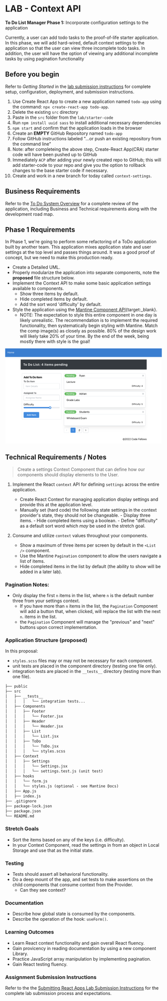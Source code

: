 # LAB - Context API

**To Do List Manager Phase 1:** Incorporate configuration settings to the application

Currently, a user can add todo tasks to the proof-of-life starter application. In this phase, we will add hard-wired, default context settings to the application so that the user can view three incomplete todo tasks.  In addition, the user will have the option of viewing any additional incomplete tasks by using pagination functionality

## Before you begin

Refer to *Getting Started*  in the [lab submission instructions](https://codefellows.github.io/code-401-javascript-guide/reference/submission-instructions/labs/) for complete setup, configuration, deployment, and submission instructions.

1. Use Create React App to create a new application named `todo-app` using the command: `npx create-react-app todo-app`.
1. Delete the existing `src` directory
1. Paste in the `src` folder from the `lab/starter-code`
1. Run `npm install uuid sass` to install additional necessary dependencies
1. `npm start` and confirm that the application loads in the browser
1. Create an **EMPTY** GitHub Repository named `todo-app`
1. Follow GitHub instructions labeled "…or push an existing repository from the command line"
1. Note: after completeing the above step, Create-React App(CRA) starter code will have been pushed up to GitHub
1. Immediately `ACP` after adding your newly created repo to GitHub; this will add starter-code to your repo and give you the option to rollback changes to the base starter code if necessary.
1. Create and work in a new branch for today called `context-settings`.  

## Business Requirements

Refer to the [To Do System Overview](../../apps-and-libraries/todo/README.md) for a complete review of the application, including Business and Technical requirements along with the development road map.

## Phase 1 Requirements

In Phase 1, we're going to perform some refactoring of a ToDo application built by another team. This application mixes application state and user settings at the top level and passes things around. It was a good proof of concept, but we need to make this production ready.

- Create a Detailed UML.
- Properly modularize the application into separate components, note the **proposed** file structure below.
- Implement the Context API to make some basic application settings available to components.
  - Show three items by default.
  - Hide completed items by default.
  - Add the sort word 'difficulty' by default.
- Style the application using the [Mantine Component API](https://mantine.dev/pages/getting-started/){target:_blank}.
  - NOTE: The expectation to style this entire component in one day is likely unrealistic.  The recommendation is to implement the required functionality, then systematically begin styling with Mantine.  Match the comp image(s) as closely as possible. 80% of the design work will likely take 20% of your time. By the end of the week, being mostly there with style is the goal! 

![To Do with Pagination](todo.png)

## Technical Requirements / Notes

> Create a settings Context Component that can define how our components should display elements to the User.

1. Implement the React `context` API for defining `settings` across the entire application.
   - Create React Context for managing application display settings and provide this at the application level.
   - Manually set (hard code) the following state settings in the context provider's state, they should not be changeable.
         - Display three items. 
         - Hide completed items using a boolean. 
         - Define "difficulty" as a default sort word which *may* be used in the stretch goal.

1. Consume and utilize `context` values throughout your components.
   - Show a maximum of three items per screen by default in the `<List />` component.
   - Use the Mantine `Pagination` component to allow the users navigate a list of items.
   - Hide completed items in the list by default (the ability to show will be added in a later lab).

### Pagination Notes:

- Only display the first `n` items in the list, where `n` is the default number three from your settings context.
  - If you have more than `n` items in the list, the `Pagination` Component will add a button that, when clicked, will replace the list with the next `n`. items in the list.
  - the `Pagination` Component will manage the "previous" and "next" buttons upon correct implementation.

### Application Structure (proposed)

In this proposal:

- `styles.scss` files may or may not be necessary for each component.
- unit tests are placed in the component directory (testing one file only).
- integration tests are placed in the `__tests__` directory (testing more than one file).

```text
├── public
├── src
│   ├── __tests__
│   │   │   └── integration tests...
│   ├── Components
│   │   ├── Footer
│   │   │   └── Footer.jsx
│   │   ├── Header
│   │   │   └── Header.jsx
│   │   ├── List
│   │   │   └── List.jsx
│   │   ├── ToDo
│   │   │   └── ToDo.jsx
│   │   │   └── styles.scss  
│   ├── Context
│   │   ├── Settings
│   │   │   └── Settings.jsx
│   │   │   └── settings.test.js (unit test)
│   ├── hooks
│   │   └── form.js
│   │   └── styles.js (optional - see Mantine Docs)
│   ├── App.js
│   ├── index.js
├── .gitignore
├── package-lock.json
├── package.json
└── README.md
```

### Stretch Goals

- Sort the items based on any of the keys (i.e. difficulty).
- In your Context Component, read the settings in from an object in Local Storage and use that as the initial state.

### Testing

- Tests should assert all behavioral functionality.
- Do a deep mount of the app, and set tests to make assertions on the child components that consume context from the Provider.
  - Can they see context?

### Documentation

- Describe how global state is consumed by the components.
- Describe the operation of the hook: `useForm()`.

### Learning Outcomes

- Learn React context functionality and gain overall React fluency.
- Gain provicency in reading documentation by using a new component Library.
- Practice JavaScript array manipulation by implementing pagination.
- Gain React testing fluency.

### Assignment Submission Instructions

Refer to the the [Submitting React Apps Lab Submission Instructions](https://codefellows.github.io/code-401-javascript-guide/reference/submission-instructions/labs/react-apps.html) for the complete lab submission process and expectations.

